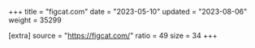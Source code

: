 +++
title = "figcat.com"
date = "2023-05-10"
updated = "2023-08-06"
weight = 35299

[extra]
source = "https://figcat.com/"
ratio = 49
size = 34
+++
